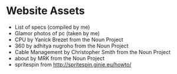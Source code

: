 # Website Assets
* List of specs (compiled by me)
* Glamor photos of pc (taken by me)
* CPU by Yanick Brezet from the Noun Project
* 360 by adhitya nugroho from the Noun Project
* Cable Management by Christopher Smith from the Noun Project
* about by MRK from the Noun Project
* spritespin from http://spritespin.ginie.eu/howto/
